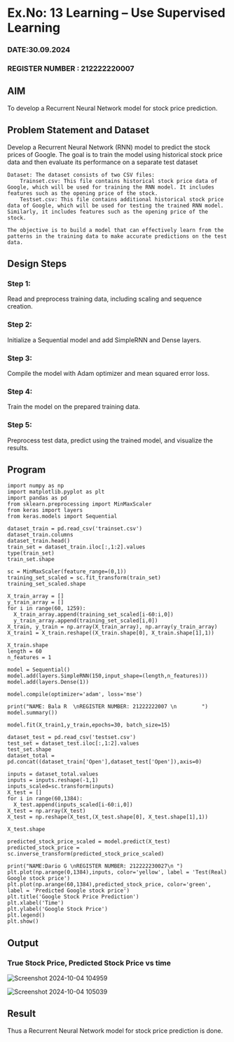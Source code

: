 # Ex.No: 13 Learning – Use Supervised Learning  
### DATE:30.09.2024                                                                            
### REGISTER NUMBER : 212222220007
## AIM

To develop a Recurrent Neural Network model for stock price prediction.

## Problem Statement and Dataset
Develop a Recurrent Neural Network (RNN) model to predict the stock prices of Google. The goal is to train the model using historical stock price data and then evaluate its performance on a separate test dataset
```
Dataset: The dataset consists of two CSV files:
    Trainset.csv: This file contains historical stock price data of Google, which will be used for training the RNN model. It includes features such as the opening price of the stock.
    Testset.csv: This file contains additional historical stock price data of Google, which will be used for testing the trained RNN model. Similarly, it includes features such as the opening price of the stock.

The objective is to build a model that can effectively learn from the patterns in the training data to make accurate predictions on the test data.
```

## Design Steps

### Step 1:
Read and preprocess training data, including scaling and sequence creation.
### Step 2:
Initialize a Sequential model and add SimpleRNN and Dense layers.
### Step 3:
Compile the model with Adam optimizer and mean squared error loss.
### Step 4:
Train the model on the prepared training data.
### Step 5:
Preprocess test data, predict using the trained model, and visualize the results.


## Program
```
import numpy as np
import matplotlib.pyplot as plt
import pandas as pd
from sklearn.preprocessing import MinMaxScaler
from keras import layers
from keras.models import Sequential

dataset_train = pd.read_csv('trainset.csv')
dataset_train.columns
dataset_train.head()
train_set = dataset_train.iloc[:,1:2].values
type(train_set)
train_set.shape

sc = MinMaxScaler(feature_range=(0,1))
training_set_scaled = sc.fit_transform(train_set)
training_set_scaled.shape

X_train_array = []
y_train_array = []
for i in range(60, 1259):
  X_train_array.append(training_set_scaled[i-60:i,0])
  y_train_array.append(training_set_scaled[i,0])
X_train, y_train = np.array(X_train_array), np.array(y_train_array)
X_train1 = X_train.reshape((X_train.shape[0], X_train.shape[1],1))

X_train.shape
length = 60
n_features = 1

model = Sequential()
model.add(layers.SimpleRNN(150,input_shape=(length,n_features)))
model.add(layers.Dense(1))

model.compile(optimizer='adam', loss='mse')

print("NAME: Bala R  \nREGISTER NUMBER: 21222222007 \n        ")
model.summary())

model.fit(X_train1,y_train,epochs=30, batch_size=15)

dataset_test = pd.read_csv('testset.csv')
test_set = dataset_test.iloc[:,1:2].values
test_set.shape
dataset_total = pd.concat((dataset_train['Open'],dataset_test['Open']),axis=0)

inputs = dataset_total.values
inputs = inputs.reshape(-1,1)
inputs_scaled=sc.transform(inputs)
X_test = []
for i in range(60,1384):
  X_test.append(inputs_scaled[i-60:i,0])
X_test = np.array(X_test)
X_test = np.reshape(X_test,(X_test.shape[0], X_test.shape[1],1))

X_test.shape

predicted_stock_price_scaled = model.predict(X_test)
predicted_stock_price = sc.inverse_transform(predicted_stock_price_scaled)

print("NAME:Dario G \nREGISTER NUMBER: 212222230027\n ")
plt.plot(np.arange(0,1384),inputs, color='yellow', label = 'Test(Real) Google stock price')
plt.plot(np.arange(60,1384),predicted_stock_price, color='green', label = 'Predicted Google stock price')
plt.title('Google Stock Price Prediction')
plt.xlabel('Time')
plt.ylabel('Google Stock Price')
plt.legend()
plt.show()
```

## Output

### True Stock Price, Predicted Stock Price vs time
![Screenshot 2024-10-04 104959](https://github.com/user-attachments/assets/15a1d4b7-087a-4282-9022-a334cceb46ec)

![Screenshot 2024-10-04 105039](https://github.com/user-attachments/assets/1ce3f06c-59e7-4d71-8cd9-f1c7ae1904cc)


## Result
Thus a Recurrent Neural Network model for stock price prediction is done.
